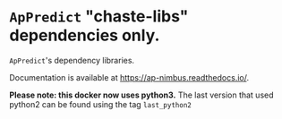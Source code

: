 # `ApPredict` "chaste-libs" dependencies only.

`ApPredict`'s dependency libraries.

Documentation is available at https://ap-nimbus.readthedocs.io/.

**Please note: this docker now uses python3.** The last version that used python2 can be found using the tag `last_python2`
